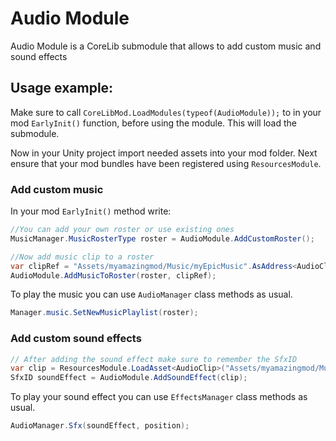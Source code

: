 ﻿# Audio Module <!-- {docsify-ignore-all} -->
Audio Module is a CoreLib submodule that allows to add custom music and sound effects

## Usage example:
Make sure to call `CoreLibMod.LoadModules(typeof(AudioModule));` to in your mod `EarlyInit()` function, before using the module. This will load the submodule.

Now in your Unity project import needed assets into your mod folder. Next ensure that your mod bundles have been registered using `ResourcesModule`.

### Add custom music

In your mod `EarlyInit()` method write:
```cs
//You can add your own roster or use existing ones
MusicManager.MusicRosterType roster = AudioModule.AddCustomRoster();

//Now add music clip to a roster
var clipRef = "Assets/myamazingmod/Music/myEpicMusic".AsAddress<AudioClip>();
AudioModule.AddMusicToRoster(roster, clipRef);
```
To play the music you can use `AudioManager` class methods as usual.
```cs
Manager.music.SetNewMusicPlaylist(roster);
```

### Add custom sound effects

```cs
// After adding the sound effect make sure to remember the SfxID
var clip = ResourcesModule.LoadAsset<AudioClip>("Assets/myamazingmod/Music/my-sound-effect");
SfxID soundEffect = AudioModule.AddSoundEffect(clip);
```
To play your sound effect you can use `EffectsManager` class methods as usual.
```cs
AudioManager.Sfx(soundEffect, position);
```